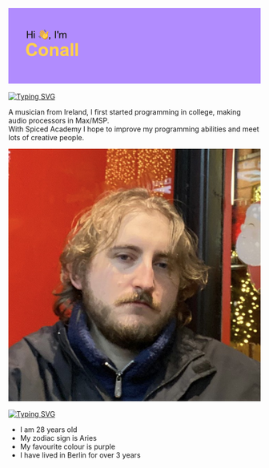 ![HeaderImage](header.png)

[![Typing SVG](https://readme-typing-svg.demolab.com/?lines=About)](https://git.io/typing-svg)

A musician from Ireland, I first started programming in college, making audio processors in Max/MSP. <br/> 
With Spiced Academy I hope to improve my programming abilities and meet lots of creative people.

![ProfilePic](./ProfilePic.jpg)

[![Typing SVG](https://readme-typing-svg.demolab.com/?lines=More+Info)](https://git.io/typing-svg)

- I am 28 years old
- My zodiac sign is Aries
- My favourite colour is purple
- I have lived in Berlin for over 3 years
